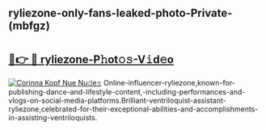 ## ryliezone-only-fans​-leaked-photo​-Private-(mbfgz)


# <h2><a href="https://mediaupload.pro?title=ryliezone&ref=git">🔗👉 🔴 ryliezone-P𝚑ot𝚘𝚜-V𝚒d𝚎o</a></h2>

[![Corinna Kopf Nue Nu𝚍e𝚜](https://i.imgur.com/0qMVB7G.gif)](https://mediaupload.pro?title=ryliezone&ref=git)
Online-influencer-ryliezone,known-for-publishing-dance-and-lifestyle-content,-including-performances-and-vlogs-on-social-media-platforms.Brilliant-ventriloquist-assistant-ryliezone,celebrated-for-their-exceptional-abilities-and-accomplishments-in-assisting-ventriloquists.  
